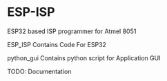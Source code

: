 # ESP-ISP
ESP32 based ISP programmer for Atmel 8051

ESP_ISP Contains Code For ESP32

python_gui Contains python script for Application GUI

TODO: Documentation
